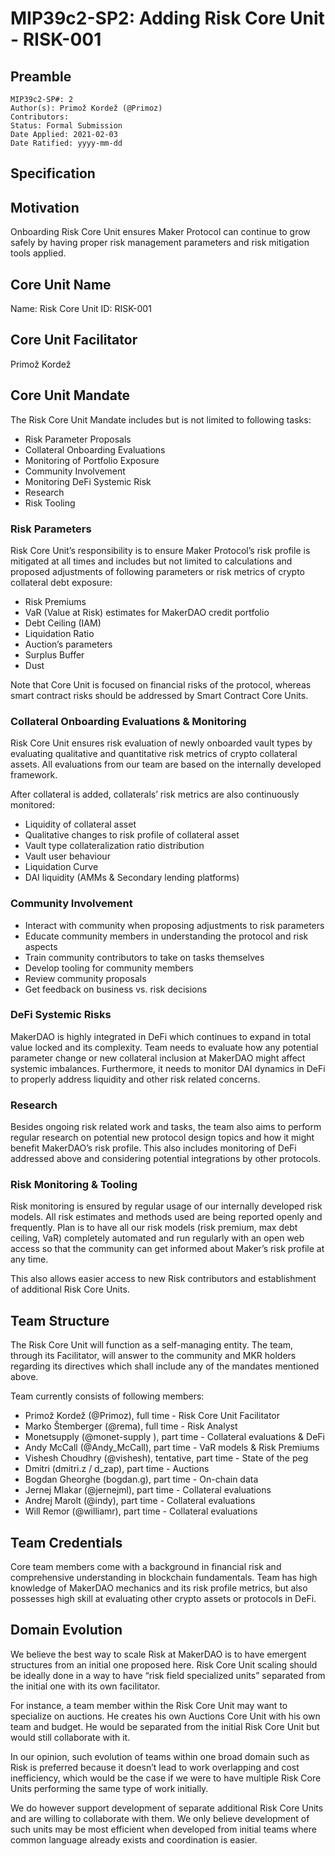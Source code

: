 # MIP39c2-SP2: Adding Risk Core Unit - RISK-001

## Preamble

```
MIP39c2-SP#: 2
Author(s): Primož Kordež (@Primoz)
Contributors: 
Status: Formal Submission
Date Applied: 2021-02-03
Date Ratified: yyyy-mm-dd
```

## Specification

## Motivation

Onboarding Risk Core Unit ensures Maker Protocol can continue to grow safely by having proper risk management parameters and risk mitigation tools applied.

## Core Unit Name

Name: Risk Core Unit
ID: RISK-001

## Core Unit Facilitator

Primož Kordež

## Core Unit Mandate

The Risk Core Unit Mandate includes but is not limited to following tasks:

* Risk Parameter Proposals
* Collateral Onboarding Evaluations
* Monitoring of Portfolio Exposure
* Community Involvement
* Monitoring DeFi Systemic Risk
* Research
* Risk Tooling

### Risk Parameters

Risk Core Unit’s responsibility is to ensure Maker Protocol’s risk profile is mitigated at all times and includes but not limited to calculations and proposed adjustments of following parameters or risk metrics of crypto collateral debt exposure:

* Risk Premiums
* VaR (Value at Risk) estimates for MakerDAO credit portfolio
* Debt Ceiling (IAM)
* Liquidation Ratio
* Auction’s parameters
* Surplus Buffer
* Dust

Note that Core Unit is focused on financial risks of the protocol, whereas smart contract risks should be addressed by Smart Contract Core Units.

### Collateral Onboarding Evaluations & Monitoring

Risk Core Unit ensures risk evaluation of newly onboarded vault types by evaluating qualitative and quantitative risk metrics of crypto collateral assets. All evaluations from our team are based on the internally developed framework.

After collateral is added, collaterals’ risk metrics are also continuously monitored:

* Liquidity of collateral asset
* Qualitative changes to risk profile of collateral asset
* Vault type collateralization ratio distribution
* Vault user behaviour
* Liquidation Curve
* DAI liquidity (AMMs & Secondary lending platforms)

### Community Involvement

* Interact with community when proposing adjustments to risk parameters
* Educate community members in understanding the protocol and risk aspects
* Train community contributors to take on tasks themselves
* Develop tooling for community members
* Review community proposals
* Get feedback on business vs. risk decisions

### DeFi Systemic Risks

MakerDAO is highly integrated in DeFi which continues to expand in total value locked and its complexity. Team needs to evaluate how any potential parameter change or new collateral inclusion at MakerDAO might affect systemic imbalances. Furthermore, it needs to monitor DAI dynamics in DeFi to properly address liquidity and other risk related concerns.

### Research

Besides ongoing risk related work and tasks, the team also aims to perform regular research on potential new protocol design topics and how it might benefit MakerDAO’s risk profile. This also includes monitoring of DeFi addressed above and considering potential integrations by other protocols.

### Risk Monitoring & Tooling

Risk monitoring is ensured by regular usage of our internally developed risk models. All risk estimates and methods used are being reported openly and frequently. Plan is to have all our risk models (risk premium, max debt ceiling, VaR) completely automated and run regularly with an open web access so that the community can get informed about Maker’s risk profile at any time.

This also allows easier access to new Risk contributors and establishment of additional Risk Core Units.

## Team Structure

The Risk Core Unit will function as a self-managing entity. The team, through its Facilitator, will answer to the community and MKR holders regarding its directives which shall include any of the mandates mentioned above.

Team currently consists of following members:

* Primož Kordež (@Primoz), full time - Risk Core Unit Facilitator
* Marko Štemberger (@rema), full time - Risk Analyst
* Monetsupply (@monet-supply ), part time - Collateral evaluations & DeFi
* Andy McCall (@Andy_McCall), part time - VaR models & Risk Premiums
* Vishesh Choudhry (@vishesh), tentative, part time - State of the peg
* Dmitri (dmitri.z / d_zap), part time - Auctions
* Bogdan Gheorghe (bogdan.g), part time - On-chain data
* Jernej Mlakar (@jernejml), part time - Collateral evaluations
* Andrej Marolt (@indy), part time - Collateral evaluations
* Will Remor (@williamr), part time - Collateral evaluations

## Team Credentials

Core team members come with a background in financial risk and comprehensive understanding in blockchain fundamentals. Team has high knowledge of MakerDAO mechanics and its risk profile metrics, but also possesses high skill at evaluating other crypto assets or protocols in DeFi.

## Domain Evolution

We believe the best way to scale Risk at MakerDAO is to have emergent structures from an initial one proposed here. Risk Core Unit scaling should be ideally done in a way to have “risk field specialized units” separated from the initial one with its own facilitator.

For instance, a team member within the Risk Core Unit may want to specialize on auctions. He creates his own Auctions Core Unit with his own team and budget. He would be separated from the initial Risk Core Unit but would still collaborate with it.

In our opinion, such evolution of teams within one broad domain such as Risk is preferred because it doesn’t lead to work overlapping and cost inefficiency, which would be the case if we were to have multiple Risk Core Units performing the same type of work initially.

We do however support development of separate additional Risk Core Units and are willing to collaborate with them. We only believe development of such units may be most efficient when developed from initial teams where common language already exists and coordination is easier.
